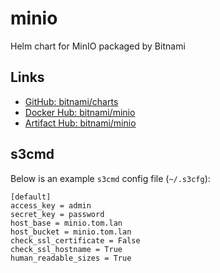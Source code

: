 # minio
Helm chart for MinIO packaged by Bitnami

## Links
* [GitHub: bitnami/charts](https://github.com/bitnami/charts/tree/main/bitnami/minio)
* [Docker Hub: bitnami/minio](https://hub.docker.com/r/bitnami/minio/)
* [Artifact Hub: bitnami/minio](https://artifacthub.io/packages/helm/bitnami/minio/)

## s3cmd
Below is an example `s3cmd` config file (`~/.s3cfg`):
```
[default]
access_key = admin
secret_key = password
host_base = minio.tom.lan
host_bucket = minio.tom.lan
check_ssl_certificate = False
check_ssl_hostname = True
human_readable_sizes = True
```

